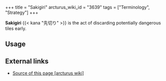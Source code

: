 +++
title = "Sakigiri"
arcturus_wiki_id = "3639"
tags = ["Terminology", "Strategy"]
+++

**Sakigiri** {{< kana "先切り" >}} is the act of discarding potentially dangerous tiles early.

## Usage

## External links
- [Source of this page [arcturus wiki]](http://arcturus.su/wiki/Sakigiri)